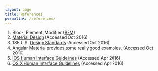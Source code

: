 ```yaml
---
layout: page
title: References
permalink: /references/
---
```


1. Block, Element, Modifier ([BEM](https://css-tricks.com/bem-101/))
2. [Material Design](https://material.google.com/) (Accessed Oct 2016)
2. 18F U.S. [Design Standards](https://standards.usa.gov/) (Accessed Oct 2016)
3. [Angular Material](https://material.angularjs.org/latest/demo/bottomSheet) provides some really good examples. (Accessed Oct 2016)
3. [iOS Human Interface Guidelines](https://developer.apple.com/library/mac/documentation/UserExperience/Conceptual/OSXHIGuidelines/TerminologyWording.html#//apple_ref/doc/uid/20000957-CH15-SW4) (Accessed Apr 2016)
4. [OS X Human Interface Guidelines](https://developer.apple.com/library/mac/documentation/UserExperience/Conceptual/OSXHIGuidelines/index.html#//apple_ref/doc/uid/20000957-CH3-SW1) (Accessed  Apr 2016)
